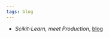 ```yaml
---
tags: blog
---
```


- _Scikit-Learn, meet Production_, [blog](https://www.bodyworkml.com/posts/scikit-learn-meet-production)